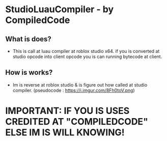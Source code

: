 # StudioLuauCompiler - by CompiledCode

## What is does?
- This is call at luau compiler at roblox studio x64. if you is converted at studio opcode into client opcode you is can running bytecode at client.

## How is works?
- Im is reverse at roblox studio & is figure out how called at studio compiler. (pseudocode : https://i.imgur.com/8Fh0toV.png)

# IMPORTANT: IF YOU IS USES CREDITED AT "COMPILEDCODE" ELSE IM IS WILL KNOWING!
